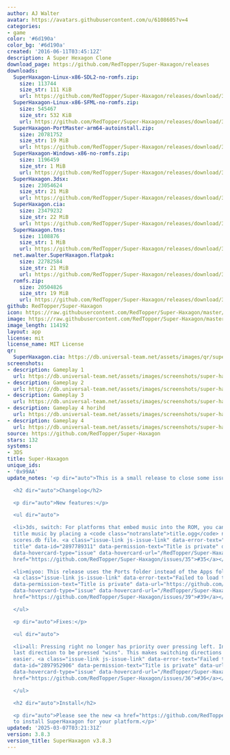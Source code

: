 ```yaml
---
author: AJ Walter
avatar: https://avatars.githubusercontent.com/u/6108605?v=4
categories:
- game
color: '#6d190a'
color_bg: '#6d190a'
created: '2016-06-11T03:45:12Z'
description: A Super Hexagon Clone
download_page: https://github.com/RedTopper/Super-Haxagon/releases
downloads:
  SuperHaxagon-Linux-x86-SDL2-no-romfs.zip:
    size: 113744
    size_str: 111 KiB
    url: https://github.com/RedTopper/Super-Haxagon/releases/download/3.8.3/SuperHaxagon-Linux-x86-SDL2-no-romfs.zip
  SuperHaxagon-Linux-x86-SFML-no-romfs.zip:
    size: 545467
    size_str: 532 KiB
    url: https://github.com/RedTopper/Super-Haxagon/releases/download/3.8.3/SuperHaxagon-Linux-x86-SFML-no-romfs.zip
  SuperHaxagon-PortMaster-arm64-autoinstall.zip:
    size: 20781752
    size_str: 19 MiB
    url: https://github.com/RedTopper/Super-Haxagon/releases/download/3.8.3/SuperHaxagon-PortMaster-arm64-autoinstall.zip
  SuperHaxagon-Windows-x86-no-romfs.zip:
    size: 1196459
    size_str: 1 MiB
    url: https://github.com/RedTopper/Super-Haxagon/releases/download/3.8.3/SuperHaxagon-Windows-x86-no-romfs.zip
  SuperHaxagon.3dsx:
    size: 23054624
    size_str: 21 MiB
    url: https://github.com/RedTopper/Super-Haxagon/releases/download/3.8.3/SuperHaxagon.3dsx
  SuperHaxagon.cia:
    size: 23479232
    size_str: 22 MiB
    url: https://github.com/RedTopper/Super-Haxagon/releases/download/3.8.3/SuperHaxagon.cia
  SuperHaxagon.tns:
    size: 1108876
    size_str: 1 MiB
    url: https://github.com/RedTopper/Super-Haxagon/releases/download/3.8.3/SuperHaxagon.tns
  net.awalter.SuperHaxagon.flatpak:
    size: 22782584
    size_str: 21 MiB
    url: https://github.com/RedTopper/Super-Haxagon/releases/download/3.8.3/net.awalter.SuperHaxagon.flatpak
  romfs.zip:
    size: 20504826
    size_str: 19 MiB
    url: https://github.com/RedTopper/Super-Haxagon/releases/download/3.8.3/romfs.zip
github: RedTopper/Super-Haxagon
icon: https://raw.githubusercontent.com/RedTopper/Super-Haxagon/master/media/icon-3ds.png
image: https://raw.githubusercontent.com/RedTopper/Super-Haxagon/master/media/banner.png
image_length: 114192
layout: app
license: mit
license_name: MIT License
qr:
  SuperHaxagon.cia: https://db.universal-team.net/assets/images/qr/superhaxagon-cia.png
screenshots:
- description: Gameplay 1
  url: https://db.universal-team.net/assets/images/screenshots/super-haxagon/gameplay-1.png
- description: Gameplay 2
  url: https://db.universal-team.net/assets/images/screenshots/super-haxagon/gameplay-2.png
- description: Gameplay 3
  url: https://db.universal-team.net/assets/images/screenshots/super-haxagon/gameplay-3.png
- description: Gameplay 4 horihd
  url: https://db.universal-team.net/assets/images/screenshots/super-haxagon/gameplay-4-horihd.png
- description: Gameplay 4
  url: https://db.universal-team.net/assets/images/screenshots/super-haxagon/gameplay-4.png
source: https://github.com/RedTopper/Super-Haxagon
stars: 132
systems:
- 3DS
title: Super-Haxagon
unique_ids:
- '0x99AA'
update_notes: '<p dir="auto">This is a small release to close some issues.</p>

  <h2 dir="auto">Changelog</h2>

  <p dir="auto">New features:</p>

  <ul dir="auto">

  <li>3ds, switch: For platforms that embed music into the ROM, you can add custom
  title music by placing a <code class="notranslate">title.ogg</code> next to your
  scores.db file. <a class="issue-link js-issue-link" data-error-text="Failed to load
  title" data-id="2897789311" data-permission-text="Title is private" data-url="https://github.com/RedTopper/Super-Haxagon/issues/35"
  data-hovercard-type="issue" data-hovercard-url="/RedTopper/Super-Haxagon/issues/35/hovercard"
  href="https://github.com/RedTopper/Super-Haxagon/issues/35">#35</a></li>

  <li>miyoo: This release uses the Ports folder instead of the Apps folder on OnionOS
  <a class="issue-link js-issue-link" data-error-text="Failed to load title" data-id="2899353490"
  data-permission-text="Title is private" data-url="https://github.com/RedTopper/Super-Haxagon/issues/39"
  data-hovercard-type="issue" data-hovercard-url="/RedTopper/Super-Haxagon/issues/39/hovercard"
  href="https://github.com/RedTopper/Super-Haxagon/issues/39">#39</a></li>

  </ul>

  <p dir="auto">Fixes:</p>

  <ul dir="auto">

  <li>all: Pressing right no longer has priority over pressing left. Instead, the
  last direction to be pressed "wins". This makes switching directions faster and
  easier. <a class="issue-link js-issue-link" data-error-text="Failed to load title"
  data-id="2897952906" data-permission-text="Title is private" data-url="https://github.com/RedTopper/Super-Haxagon/issues/36"
  data-hovercard-type="issue" data-hovercard-url="/RedTopper/Super-Haxagon/issues/36/hovercard"
  href="https://github.com/RedTopper/Super-Haxagon/issues/36">#36</a></li>

  </ul>

  <h2 dir="auto">Install</h2>

  <p dir="auto">Please see the new <a href="https://github.com/RedTopper/Super-Haxagon/blob/master/INSTALL.md">INSTALL.md</a>
  to install SuperHaxagon for your platform.</p>'
updated: '2025-03-07T03:21:31Z'
version: 3.8.3
version_title: SuperHaxagon v3.8.3
---
```

